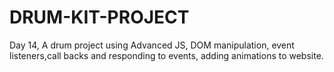 # DRUM-KIT-PROJECT
Day 14, A drum project using Advanced JS, DOM manipulation, event listeners,call backs and responding to events, adding animations to website.
